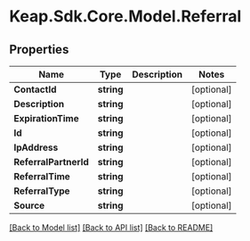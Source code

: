 # Keap.Sdk.Core.Model.Referral

## Properties

Name | Type | Description | Notes
------------ | ------------- | ------------- | -------------
**ContactId** | **string** |  | [optional] 
**Description** | **string** |  | [optional] 
**ExpirationTime** | **string** |  | [optional] 
**Id** | **string** |  | [optional] 
**IpAddress** | **string** |  | [optional] 
**ReferralPartnerId** | **string** |  | [optional] 
**ReferralTime** | **string** |  | [optional] 
**ReferralType** | **string** |  | [optional] 
**Source** | **string** |  | [optional] 

[[Back to Model list]](../README.md#documentation-for-models) [[Back to API list]](../README.md#documentation-for-api-endpoints) [[Back to README]](../README.md)


